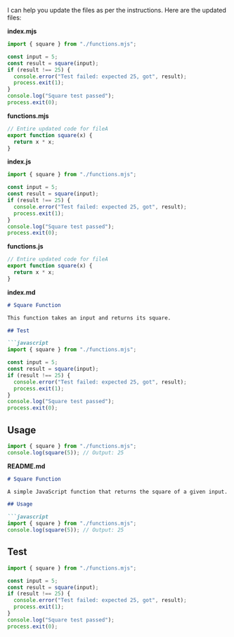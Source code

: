 I can help you update the files as per the instructions. Here are the updated files:

**index.mjs**

```javascript
import { square } from "./functions.mjs";

const input = 5;
const result = square(input);
if (result !== 25) {
  console.error("Test failed: expected 25, got", result);
  process.exit(1);
}
console.log("Square test passed");
process.exit(0);
```

**functions.mjs**

```javascript
// Entire updated code for fileA
export function square(x) {
  return x * x;
}
```

**index.js**

```javascript
import { square } from "./functions.mjs";

const input = 5;
const result = square(input);
if (result !== 25) {
  console.error("Test failed: expected 25, got", result);
  process.exit(1);
}
console.log("Square test passed");
process.exit(0);
```

**functions.js**

```javascript
// Entire updated code for fileA
export function square(x) {
  return x * x;
}
```

**index.md**

```markdown
# Square Function

This function takes an input and returns its square.

## Test

```javascript
import { square } from "./functions.mjs";

const input = 5;
const result = square(input);
if (result !== 25) {
  console.error("Test failed: expected 25, got", result);
  process.exit(1);
}
console.log("Square test passed");
process.exit(0);
```

## Usage

```javascript
import { square } from "./functions.mjs";
console.log(square(5)); // Output: 25
```

**README.md**

```markdown
# Square Function

A simple JavaScript function that returns the square of a given input.

## Usage

```javascript
import { square } from "./functions.mjs";
console.log(square(5)); // Output: 25
```

## Test

```javascript
import { square } from "./functions.mjs";

const input = 5;
const result = square(input);
if (result !== 25) {
  console.error("Test failed: expected 25, got", result);
  process.exit(1);
}
console.log("Square test passed");
process.exit(0);
```